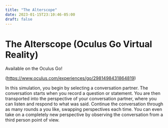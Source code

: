 ```yaml
---
title: "The Alterscope"
date: 2023-01-15T23:10:46-05:00
draft: false
---
```


# The Alterscope (Oculus Go Virtual Reality)

Available on the Oculus Go!

(https://www.oculus.com/experiences/go/2981498431864819)

In this simulation, you begin by selecting a conversation partner. The conversation starts when you record a question or statement. You are then transported into the perspective of your conversation partner, where you can listen and respond to what was said. Continue the conversation through as many rounds a you like, swapping perspectives each time. You can even take on a completely new perspective by observing the conversation from a third person point of view.
